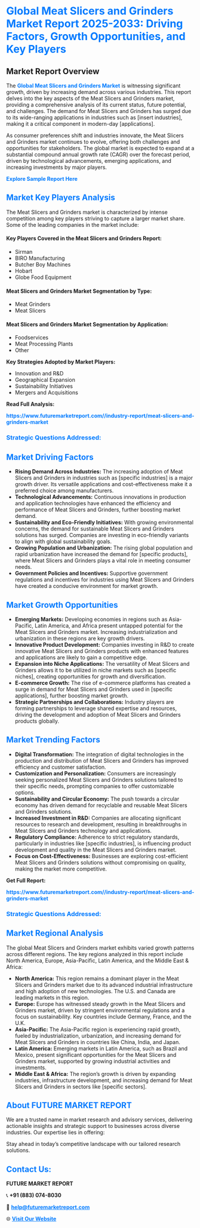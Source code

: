 <h1 style="color: #007BFF;">Global Meat Slicers and Grinders Market Report 2025-2033: Driving Factors, Growth Opportunities, and Key Players</h1>

<section id="overview">
<h2>Market Report Overview</h2>
<p>The <a href="https://www.futuremarketreport.com//industry-report/meat-slicers-and-grinders-market" style="color: #007BFF; text-decoration: none;"><strong>Global Meat Slicers and Grinders Market</strong></a> is witnessing significant growth, driven by increasing demand across various industries. This report delves into the key aspects of the Meat Slicers and Grinders market, providing a comprehensive analysis of its current status, future potential, and challenges. The demand for Meat Slicers and Grinders has surged due to its wide-ranging applications in industries such as [insert industries], making it a critical component in modern-day [applications].</p>
<p>As consumer preferences shift and industries innovate, the Meat Slicers and Grinders market continues to evolve, offering both challenges and opportunities for stakeholders. The global market is expected to expand at a substantial compound annual growth rate (CAGR) over the forecast period, driven by technological advancements, emerging applications, and increasing investments by major players.</p>
</section>

<section id="overview">
<p><a href="https://www.futuremarketreport.com//request-sample/reportId=51733" style="color: #007BFF; text-decoration: none;"><strong>Explore Sample Report Here</strong></a></p>
</section>

<section id="key-players">
<h2 style="color: #007BFF;">Market Key Players Analysis</h2>
<p>The Meat Slicers and Grinders market is characterized by intense competition among key players striving to capture a larger market share. Some of the leading companies in the market include:</p>
<h4>Key Players Covered in the Meat Slicers and Grinders Report:</h4>
<ul><li>Sirman</li><li>BIRO Manufacturing</li><li>Butcher Boy Machines</li><li>Hobart</li><li>Globe Food Equipment</li></ul>
<h4>Meat Slicers and Grinders Market Segmentation by Type:</h4>
<ul><li>Meat Grinders</li><li>Meat Slicers</li></ul>

<h4>Meat Slicers and Grinders Market Segmentation by Application:</h4>
<ul><li>Foodservices</li><li>Meat Processing Plants</li><li>Other</li></ul>
<p><strong>Key Strategies Adopted by Market Players:</strong></p>
<ul>
<li>Innovation and R&D</li>
<li>Geographical Expansion</li>
<li>Sustainability Initiatives</li>
<li>Mergers and Acquisitions</li>
</ul>
</section>

<section>
<p><strong>Read Full Analysis: </strong></p><a href="https://www.futuremarketreport.com//industry-report/meat-slicers-and-grinders-market" style="color: #007BFF; text-decoration: none;"><strong>https://www.futuremarketreport.com//industry-report/meat-slicers-and-grinders-market</strong></a>
<h3 style="color: #007BFF;">Strategic Questions Addressed:</h3>
</section>

<section id="driving-factors">
<h2 style="color: #007BFF;">Market Driving Factors</h2>
<ul>
<li><strong>Rising Demand Across Industries:</strong> The increasing adoption of Meat Slicers and Grinders in industries such as [specific industries] is a major growth driver. Its versatile applications and cost-effectiveness make it a preferred choice among manufacturers.</li>
<li><strong>Technological Advancements:</strong> Continuous innovations in production and application technologies have enhanced the efficiency and performance of Meat Slicers and Grinders, further boosting market demand.</li>
<li><strong>Sustainability and Eco-Friendly Initiatives:</strong> With growing environmental concerns, the demand for sustainable Meat Slicers and Grinders solutions has surged. Companies are investing in eco-friendly variants to align with global sustainability goals.</li>
<li><strong>Growing Population and Urbanization:</strong> The rising global population and rapid urbanization have increased the demand for [specific products], where Meat Slicers and Grinders plays a vital role in meeting consumer needs.</li>
<li><strong>Government Policies and Incentives:</strong> Supportive government regulations and incentives for industries using Meat Slicers and Grinders have created a conducive environment for market growth.</li>
</ul>
</section>

<section id="growth-opportunities">
<h2 style="color: #007BFF;">Market Growth Opportunities</h2>
<ul>
<li><strong>Emerging Markets:</strong> Developing economies in regions such as Asia-Pacific, Latin America, and Africa present untapped potential for the Meat Slicers and Grinders market. Increasing industrialization and urbanization in these regions are key growth drivers.</li>
<li><strong>Innovative Product Development:</strong> Companies investing in R&D to create innovative Meat Slicers and Grinders products with enhanced features and applications are likely to gain a competitive edge.</li>
<li><strong>Expansion into Niche Applications:</strong> The versatility of Meat Slicers and Grinders allows it to be utilized in niche markets such as [specific niches], creating opportunities for growth and diversification.</li>
<li><strong>E-commerce Growth:</strong> The rise of e-commerce platforms has created a surge in demand for Meat Slicers and Grinders used in [specific applications], further boosting market growth.</li>
<li><strong>Strategic Partnerships and Collaborations:</strong> Industry players are forming partnerships to leverage shared expertise and resources, driving the development and adoption of Meat Slicers and Grinders products globally.</li>
</ul>
</section>

<section id="trending-factors">
<h2 style="color: #007BFF;">Market Trending Factors</h2>
<ul>
<li><strong>Digital Transformation:</strong> The integration of digital technologies in the production and distribution of Meat Slicers and Grinders has improved efficiency and customer satisfaction.</li>
<li><strong>Customization and Personalization:</strong> Consumers are increasingly seeking personalized Meat Slicers and Grinders solutions tailored to their specific needs, prompting companies to offer customizable options.</li>
<li><strong>Sustainability and Circular Economy:</strong> The push towards a circular economy has driven demand for recyclable and reusable Meat Slicers and Grinders solutions.</li>
<li><strong>Increased Investment in R&D:</strong> Companies are allocating significant resources to research and development, resulting in breakthroughs in Meat Slicers and Grinders technology and applications.</li>
<li><strong>Regulatory Compliance:</strong> Adherence to strict regulatory standards, particularly in industries like [specific industries], is influencing product development and quality in the Meat Slicers and Grinders market.</li>
<li><strong>Focus on Cost-Effectiveness:</strong> Businesses are exploring cost-efficient Meat Slicers and Grinders solutions without compromising on quality, making the market more competitive.</li>
</ul>
</section>

<section>
<p><strong>Get Full Report: </strong></p><a href="https://www.futuremarketreport.com//industry-report/meat-slicers-and-grinders-market" style="color: #007BFF; text-decoration: none;"><strong>https://www.futuremarketreport.com//industry-report/meat-slicers-and-grinders-market</strong></a>
<h3 style="color: #007BFF;">Strategic Questions Addressed:</h3>
</section>


<section id="regional-analysis">
<h2 style="color: #007BFF;">Market Regional Analysis</h2>
<p>The global Meat Slicers and Grinders market exhibits varied growth patterns across different regions. The key regions analyzed in this report include North America, Europe, Asia-Pacific, Latin America, and the Middle East & Africa:</p>
<ul>
<li><strong>North America:</strong> This region remains a dominant player in the Meat Slicers and Grinders market due to its advanced industrial infrastructure and high adoption of new technologies. The U.S. and Canada are leading markets in this region.</li>
<li><strong>Europe:</strong> Europe has witnessed steady growth in the Meat Slicers and Grinders market, driven by stringent environmental regulations and a focus on sustainability. Key countries include Germany, France, and the U.K.</li>
<li><strong>Asia-Pacific:</strong> The Asia-Pacific region is experiencing rapid growth, fueled by industrialization, urbanization, and increasing demand for Meat Slicers and Grinders in countries like China, India, and Japan.</li>
<li><strong>Latin America:</strong> Emerging markets in Latin America, such as Brazil and Mexico, present significant opportunities for the Meat Slicers and Grinders market, supported by growing industrial activities and investments.</li>
<li><strong>Middle East & Africa:</strong> The region’s growth is driven by expanding industries, infrastructure development, and increasing demand for Meat Slicers and Grinders in sectors like [specific sectors].</li>
</ul>
</section>

<footer>
<h2 style="color: #007BFF;">About FUTURE MARKET REPORT</h2>
<p>We are a trusted name in market research and advisory services, delivering actionable insights and strategic support to businesses across diverse industries. Our expertise lies in offering:</p>

<p>Stay ahead in today’s competitive landscape with our tailored research solutions.</p>

<h2 style="color: #007BFF;">Contact Us:</h2>
<p><strong>FUTURE MARKET REPORT</strong></p>
<p>📞 <strong>+91 (883) 074-8030</strong></p>
<p>📧 <strong><a href="mailto:help@futuremarketreport.com" style="color: #007BFF;">help@futuremarketreport.com</a></strong></p>
<p>🌐 <strong><a href="https://www.futuremarketreport.com/" style="color: #007BFF;">Visit Our Website</a></strong></p>
</footer>